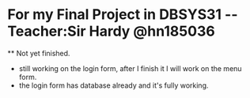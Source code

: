 # For my Final Project in DBSYS31 -- Teacher:Sir Hardy @hn185036

** Not yet finished. 
- still working on the login form, after I finish it I will work on the menu form. 
- the login form has database already and it's fully working.
